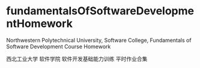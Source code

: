 # fundamentalsOfSoftwareDevelopmentHomework
Northwestern Polytechnical University, Software College, Fundamentals of Software Development Course Homework

西北工业大学 软件学院 软件开发基础能力训练 平时作业合集
